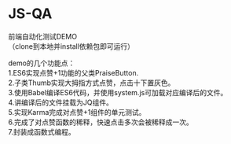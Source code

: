 # JS-QA
前端自动化测试DEMO<br>
（clone到本地并install依赖包即可运行）

demo的几个功能点：<br>
1.ES6实现点赞+1功能的父类PraiseButton.<br>
2.子类Thumb实现大拇指方式点赞，点击十下置灰色。<br>
3.使用Babel编译ES6代码，并使用system.js可加载对应编译后的文件。<br>
4.讲编译后的文件挂载为JQ组件。<br>
5.实现Karma完成对点赞+1组件的单元测试。<br>
6.完成了对点赞函数的稀释，快速点击多次会被稀释成一次。<br>
7.封装成函数式编程。<br>


